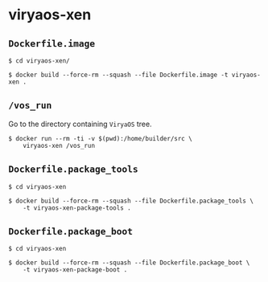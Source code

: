 # viryaos-xen

## `Dockerfile.image`

```
$ cd viryaos-xen/

$ docker build --force-rm --squash --file Dockerfile.image -t viryaos-xen .
```

## `/vos_run`

Go to the directory containing `ViryaOS` tree.

```
$ docker run --rm -ti -v $(pwd):/home/builder/src \
    viryaos-xen /vos_run
```

## `Dockerfile.package_tools`

```
$ cd viryaos-xen

$ docker build --force-rm --squash --file Dockerfile.package_tools \
    -t viryaos-xen-package-tools .
```

## `Dockerfile.package_boot`

```
$ cd viryaos-xen

$ docker build --force-rm --squash --file Dockerfile.package_boot \
    -t viryaos-xen-package-boot .
```
